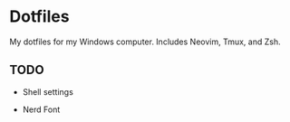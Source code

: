 # Dotfiles

My dotfiles for my Windows computer. Includes Neovim, Tmux, and Zsh.

## TODO

- Shell settings

- Nerd Font

